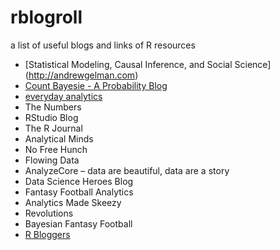# rblogroll
a list of useful blogs and links of R resources
* [Statistical Modeling, Causal Inference, and Social Science] (http://andrewgelman.com)
* [Count Bayesie - A Probability Blog](http://www.countbayesie.com/)
* [everyday analytics](http://www.everydayanalytics.ca/)
* The Numbers
* RStudio Blog
* The R Journal
* Analytical Minds
* No Free Hunch
* Flowing Data
* AnalyzeCore – data are beautiful, data are a story
* Data Science Heroes Blog
* Fantasy Football Analytics
* Analytics Made Skeezy
* Revolutions
* Bayesian Fantasy Football
* [R Bloggers](http://www.r-bloggers.com")
